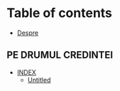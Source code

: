 # Table of contents

* [Despre](README.md)

## PE DRUMUL CREDINTEI

* [INDEX](pe-drumul-credintei/pdc/README.md)
  * [Untitled](pe-drumul-credintei/pdc/untitled.md)

